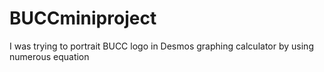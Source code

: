 # BUCCminiproject
I was trying to portrait BUCC logo in Desmos graphing calculator by using numerous equation
